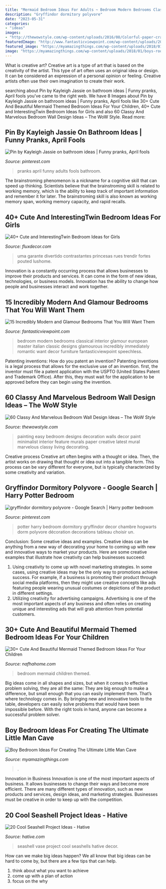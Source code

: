 ```yaml
---
title: "Mermaid Bedroom Ideas For Adults ~ Bedroom Modern Bedrooms Classical Interior Glamour European Master Italian Classic Designs Glamourous Incredibly Immediately Romantic Want Decor Furniture Fantasticviewpoint Speechless"
description: "Gryffindor dormitory polyvore"
date: "2023-05-31"
categories:
- "ideas"
images:
- "http://thewowstyle.com/wp-content/uploads/2016/08/Colorful-paper-craft-ideas-for-kids-and-adults-Bedroom.jpg"
featuredImage: "http://www.fantasticviewpoint.com/wp-content/uploads/2015/02/Chandeliers-and-wall-fitting-for-European-classical-bedroom.jpg"
featured_image: "https://myamazingthings.com/wp-content/uploads/2018/01/boys-room-ideas-2-.jpg"
image: "https://myamazingthings.com/wp-content/uploads/2018/01/boys-room-ideas-2-.jpg"
---
```



What is creative art?
Creative art is a type of art that is based on the creativity of the artist. This type of art often uses an original idea or design. It can be considered an expression of a personal opinion or feeling. Creative artists often use their own imagination to create their work.

	

		
searching about Pin by Kayleigh Jassie on bathroom ideas | Funny pranks, April fools you've came to the right web. We have 8 Images about Pin by Kayleigh Jassie on bathroom ideas | Funny pranks, April fools like 30+ Cute And Beautiful Mermaid Themed Bedroom Ideas For Your Children, 40+ Cute and InterestingTwin Bedroom Ideas for Girls and also 60 Classy And Marvelous Bedroom Wall Design Ideas – The WoW Style. Read more:
		
    
## Pin By Kayleigh Jassie On Bathroom Ideas | Funny Pranks, April Fools

<img loading=lazy src="https://i.pinimg.com/736x/da/77/48/da774858987ebcecac4d5fced679c5e5.jpg" onerror="this.onerror=null;this.src='https://tse3.mm.bing.net/th?id=OIP.LlENPocNC7BLpJWE9un-cAHaNK&amp;pid=15.1';" alt="Pin by Kayleigh Jassie on bathroom ideas | Funny pranks, April fools">

_Source: pinterest.com_

>pranks april funny adults fools bathroom. 

	

The brainstroming phenomenon is a nickname for a cognitive skill that can speed up thinking. Scientists believe that the brainstroming skill is related to working memory, which is the ability to keep track of important information and remember it for later. The brainstroming skill is also known as working memory span, working memory capacity, and rapid recalls.

    
## 40+ Cute And InterestingTwin Bedroom Ideas For Girls

<img loading=lazy src="https://fluxdecor.com/wp-content/uploads/2015/06/twin-bedroom-ideas-for-girls/11-twin-bedroom-ideas-for-girls.jpg" onerror="this.onerror=null;this.src='https://tse4.mm.bing.net/th?id=OIP.JJHWss2XjjvFp7iuYUKdDQHaJ4&amp;pid=15.1';" alt="40+ Cute and InterestingTwin Bedroom Ideas for Girls">

_Source: fluxdecor.com_

>uma garante divertido contrastantes princesas rues trendir fortes pouted lushome. 

	

Innovation is a constantly occurring process that allows businesses to improve their products and services. It can come in the form of new ideas, technologies, or business models. Innovation has the ability to change how people and businesses interact and work together.

    
## 15 Incredibly Modern And Glamour Bedrooms That You Will Want Them

<img loading=lazy src="http://www.fantasticviewpoint.com/wp-content/uploads/2015/02/Chandeliers-and-wall-fitting-for-European-classical-bedroom.jpg" onerror="this.onerror=null;this.src='https://tse4.mm.bing.net/th?id=OIP.5ofgV3i76lBW5NYVIVzI0wHaFq&amp;pid=15.1';" alt="15 Incredibly Modern and Glamour Bedrooms That You Will Want Them">

_Source: fantasticviewpoint.com_

>bedroom modern bedrooms classical interior glamour european master italian classic designs glamourous incredibly immediately romantic want decor furniture fantasticviewpoint speechless. 

	

Patenting inventions: How do you patent an invention?
Patenting inventions is a legal process that allows for the exclusive use of an invention. first, the inventor must file a patent application with the USPTO (United States Patent and Trademark Office). After this, they must wait for the application to be approved before they can begin using the invention.

    
## 60 Classy And Marvelous Bedroom Wall Design Ideas – The WoW Style

<img loading=lazy src="http://thewowstyle.com/wp-content/uploads/2016/08/Colorful-paper-craft-ideas-for-kids-and-adults-Bedroom.jpg" onerror="this.onerror=null;this.src='https://tse2.mm.bing.net/th?id=OIP.jxWpE7ovxHYcmJdN-ach0QHaKF&amp;pid=15.1';" alt="60 Classy And Marvelous Bedroom Wall Design Ideas – The WoW Style">

_Source: thewowstyle.com_

>painting easy bedroom designs decoration walls decor paint minimalist interior feature murals paper creative latest mural marvelous classy living decorating. 

	

Creative process
Creative art often begins with a thought or idea. Then, the artist works on drawing that thought or idea out into a tangible form. This process can be vary different for everyone, but is typically characterized by some creativity and variation.

    
## Gryffindor Dormitory Polyvore - Google Search | Harry Potter Bedroom

<img loading=lazy src="https://i.pinimg.com/736x/50/4f/2a/504f2a56b17de3cc0a0bbdb195f838f6--harry-potter-bedroom-bedroom-kids.jpg" onerror="this.onerror=null;this.src='https://tse1.mm.bing.net/th?id=OIP.qw7gHbMbvOculod14x43BAHaJ3&amp;pid=15.1';" alt="gryffindor dormitory polyvore - Google Search | Harry potter bedroom">

_Source: pinterest.com_

>potter harry bedroom dormitory gryffindor decor chambre hogwarts dorm polyvore décoration decorations tableau choisir un. 

	

Conclusion: Some creative ideas and examples.
Creative ideas can be anything from a new way of decorating your home to coming up with new and innovative ways to market your products. Here are some creative examples that illustrate how creativity can help businesses succeed:
1. Using creativity to come up with novel marketing strategies. In some cases, using creative ideas may be the only way to promotions achieve success. For example, if a business is promoting their product through social media platforms, then they might use creative concepts like ads featuring people wearing unusual costumes or depictions of the product in different settings.
2. Utilizing creativity for advertising campaigns. Advertising is one of the most important aspects of any business and often relies on creating unique and interesting ads that will grab attention from potential customers.

    
## 30+ Cute And Beautiful Mermaid Themed Bedroom Ideas For Your Children

<img loading=lazy src="http://nafhahome.com/wp-content/uploads/2019/05/Cute-And-Beautiful-Mermaid-Themed-Bedroom-Ideas-For-Your-Children-27.jpg" onerror="this.onerror=null;this.src='https://tse4.mm.bing.net/th?id=OIP.T1SzFVTzrYH0Q0c4URynqgHaFj&amp;pid=15.1';" alt="30+ Cute And Beautiful Mermaid Themed Bedroom Ideas For Your Children">

_Source: nafhahome.com_

>bedroom mermaid children themed. 

	

Big ideas come in all shapes and sizes, but when it comes to effective problem solving, they are all the same: They are big enough to make a difference, but small enough that you can easily implement them. That’s where technology comes in. By bringing new and innovative tools to the table, developers can easily solve problems that would have been impossible before. With the right tools in hand, anyone can become a successful problem solver.

    
## Boy Bedroom Ideas For Creating The Ultimate Little Man Cave

<img loading=lazy src="https://myamazingthings.com/wp-content/uploads/2018/01/boys-room-ideas-2-.jpg" onerror="this.onerror=null;this.src='https://tse1.mm.bing.net/th?id=OIP.2amFHkQHA9F_7o1K1FQVXAHaHa&amp;pid=15.1';" alt="Boy Bedroom Ideas For Creating The Ultimate Little Man Cave">

_Source: myamazingthings.com_

>. 

	

Innovation in Business
Innovation is one of the most important aspects of business. It allows businesses to change their ways and become more efficient. There are many different types of innovation, such as new products and services, design ideas, and marketing strategies. Businesses must be creative in order to keep up with the competition.

    
## 20 Cool Seashell Project Ideas - Hative

<img loading=lazy src="https://hative.com/wp-content/uploads/2014/12/seashell-project-ideas/7-seashell-vase.jpg" onerror="this.onerror=null;this.src='https://tse3.mm.bing.net/th?id=OIP.aPfXizY4yijZISR7BdlsEAHaJ4&amp;pid=15.1';" alt="20 Cool Seashell Project Ideas - Hative">

_Source: hative.com_

>seashell vase project cool seashells hative decor. 

	

How can we make big ideas happen?
We all know that big ideas can be hard to come by, but there are a few tips that can help. 
1. think about what you want to achieve 
2. come up with a plan of action 
3. focus on the why 

